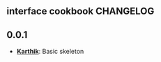 ## interface cookbook CHANGELOG

## 0.0.1
* [**Karthik**](https://github.com/karthik-altiscale):
  Basic skeleton


